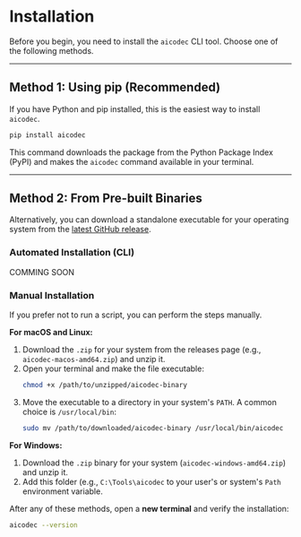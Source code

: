 # Installation

Before you begin, you need to install the `aicodec` CLI tool. Choose one of the following methods.

---

## Method 1: Using pip (Recommended)

If you have Python and pip installed, this is the easiest way to install `aicodec`.

```bash
pip install aicodec
```

This command downloads the package from the Python Package Index (PyPI) and makes the `aicodec` command available in your terminal.

---

## Method 2: From Pre-built Binaries

Alternatively, you can download a standalone executable for your operating system from the [latest GitHub release](https://github.com/Stevie1704/aicodec/releases/latest).

### Automated Installation (CLI)

COMMING SOON

### Manual Installation

If you prefer not to run a script, you can perform the steps manually.

**For macOS and Linux:**

1.  Download the `.zip` for your system from the releases page (e.g., `aicodec-macos-amd64.zip`) and unzip it.
2.  Open your terminal and make the file executable:
    ```bash
    chmod +x /path/to/unzipped/aicodec-binary
    ```
3.  Move the executable to a directory in your system's `PATH`. A common choice is `/usr/local/bin`:
    ```bash
    sudo mv /path/to/downloaded/aicodec-binary /usr/local/bin/aicodec
    ```

**For Windows:**

1.  Download the `.zip` binary for your system (`aicodec-windows-amd64.zip`) and unzip it.
2.  Add this folder (e.g., `C:\Tools\aicodec` to your user's or system's `Path` environment variable.

After any of these methods, open a **new terminal** and verify the installation:

```bash
aicodec --version
```
